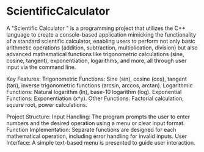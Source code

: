 # ScientificCalculator
A "Scientific Calculator " is a programming project that utilizes the C++ language to create a console-based application mimicking the functionality of a standard scientific calculator, enabling users to perform not only basic arithmetic operations (addition, subtraction, multiplication, division) but also advanced mathematical functions like trigonometric calculations (sine, cosine, tangent), exponentiation, logarithms, and more, all through user input via the command line.

Key Features:
Trigonometric Functions: Sine (sin), cosine (cos), tangent (tan), inverse trigonometric functions (arcsin, arccos, arctan).
Logarithmic Functions: Natural logarithm (ln), base-10 logarithm (log).
Exponential Functions: Exponentiation (x^y).
Other Functions: Factorial calculation, square root, power calculations.

Project Structure:
Input Handling: The program prompts the user to enter numbers and the desired operation using a menu or clear input format.
Function Implementation: Separate functions are designed for each mathematical operation, including error handling for invalid inputs.
User Interface: A simple text-based menu is presented to guide user interaction.
